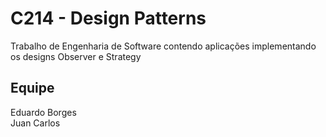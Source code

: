 # C214 - Design Patterns

Trabalho de Engenharia de Software contendo aplicações implementando os designs Observer e Strategy

## Equipe
Eduardo Borges <br>
Juan Carlos
